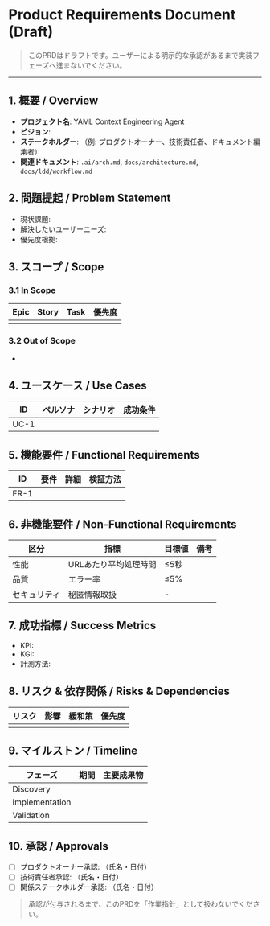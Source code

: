 # Product Requirements Document (Draft)

> このPRDはドラフトです。ユーザーによる明示的な承認があるまで実装フェーズへ進まないでください。

---
## 1. 概要 / Overview
- **プロジェクト名**: YAML Context Engineering Agent
- **ビジョン**: 
- **ステークホルダー**: （例: プロダクトオーナー、技術責任者、ドキュメント編集者）
- **関連ドキュメント**: `.ai/arch.md`, `docs/architecture.md`, `docs/ldd/workflow.md`

## 2. 問題提起 / Problem Statement
- 現状課題:
- 解決したいユーザーニーズ:
- 優先度根拠:

## 3. スコープ / Scope
### 3.1 In Scope
| Epic | Story | Task | 優先度 |
| ---- | ----- | ---- | ------ |
| | | | |

### 3.2 Out of Scope
- 

## 4. ユースケース / Use Cases
| ID | ペルソナ | シナリオ | 成功条件 |
| -- | -------- | -------- | -------- |
| UC-1 | | | |

## 5. 機能要件 / Functional Requirements
| ID | 要件 | 詳細 | 検証方法 |
| -- | ---- | ---- | -------- |
| FR-1 | | | |

## 6. 非機能要件 / Non-Functional Requirements
| 区分 | 指標 | 目標値 | 備考 |
| ---- | ---- | ------ | ---- |
| 性能 | URLあたり平均処理時間 | ≤5秒 | |
| 品質 | エラー率 | ≤5% | |
| セキュリティ | 秘匿情報取扱 | - | |

## 7. 成功指標 / Success Metrics
- KPI:
- KGI:
- 計測方法:

## 8. リスク & 依存関係 / Risks & Dependencies
| リスク | 影響 | 緩和策 | 優先度 |
| ------ | ---- | ------ | ------ |
| | | | |

## 9. マイルストン / Timeline
| フェーズ | 期間 | 主要成果物 |
| -------- | ---- | ---------- |
| Discovery | | |
| Implementation | | |
| Validation | | |

## 10. 承認 / Approvals
- [ ] プロダクトオーナー承認: （氏名・日付）
- [ ] 技術責任者承認: （氏名・日付）
- [ ] 関係ステークホルダー承認: （氏名・日付）

> 承認が付与されるまで、このPRDを「作業指針」として扱わないでください。

